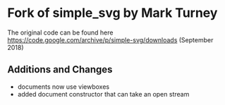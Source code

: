 # Fork of simple_svg by Mark Turney

The original code can be found here https://code.google.com/archive/p/simple-svg/downloads (September 2018)

## Additions and Changes

- documents now use viewboxes
- added document constructor that can take an open stream
